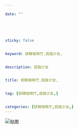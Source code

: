 ```yaml
---

date: ""





sticky: false


keyword: 妖精咖啡厅,孤独少女,


description: 孤独少女


title: 妖精咖啡厅,孤独少女,


tag: [妖精咖啡厅,孤独少女,]


categories: [妖精咖啡厅,孤独少女,]
---
```

![贴图]()

